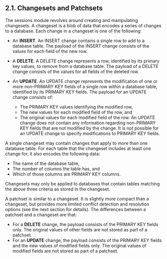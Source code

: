 ## 2\.1\. Changesets and Patchsets


 The sessions module revolves around creating and manipulating
changesets. A changeset is a blob of data that encodes a series of
changes to a database. Each change in a changeset is one of the
following:



* An **INSERT**. An INSERT change contains a single row to add to
 a database table. The payload of the INSERT change consists of the
 values for each field of the new row.
* A **DELETE**. A DELETE change represents a row, identified by
 its primary key values, to remove from a database table. The payload
 of a DELETE change consists of the values for all fields of the
 deleted row.
* An **UPDATE**. An UPDATE change represents the modification of
 one or more non\-PRIMARY KEY fields of a single row within a database
 table, identified by its PRIMARY KEY fields. The payload for an UPDATE
 change consists of:
 


	+ The PRIMARY KEY values identifying the modified row,
	+ The new values for each modified field of the row, and
	+ The original values for each modified field of the row. An UPDATE change does not contain any information regarding
 non\-PRIMARY KEY fields that are not modified by the change. It is not
 possible for an UPDATE change to specify modifications to PRIMARY
 KEY fields.


 A single changeset may contain changes that apply to more than one
database table. For each table that the changeset includes at least one change
for, it also encodes the following data:



* The name of the database table,
* The number of columns the table has, and
* Which of those columns are PRIMARY KEY columns.


 Changesets may only be applied to databases that contain tables
matching the above three criteria as stored in the changeset.



 A patchset is similar to a changeset. It is slightly more compact than
a changeset, but provides more limited conflict detection and resolution
options (see the next section for details). The differences between a
patchset and a changeset are that:



* For a **DELETE** change, the payload consists of the PRIMARY KEY
 fields only. The original values of other fields are not stored as
 part of a patchset.
* For an **UPDATE** change, the payload consists of the PRIMARY KEY
 fields and the new values of modified fields only. The original
 values of modified fields are not stored as part of a patchset.


